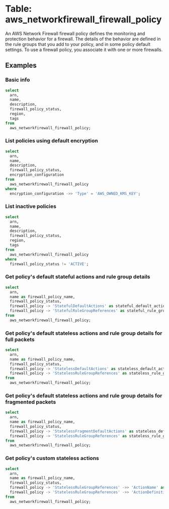 # Table: aws_networkfirewall_firewall_policy

An AWS Network Firewall firewall policy defines the monitoring and protection behavior for a firewall. The details of the behavior are defined in the rule groups that you add to your policy, and in some policy default settings. To use a firewall policy, you associate it with one or more firewalls.

## Examples

### Basic info

```sql
select
  arn,
  name,
  description,
  firewall_policy_status,
  region,
  tags
from
  aws_networkfirewall_firewall_policy;
```

### List policies using default encryption

```sql
select
  arn,
  name,
  description,
  firewall_policy_status,
  encryption_configuration
from
  aws_networkfirewall_firewall_policy
where 
  encryption_configuration ->> 'Type' = 'AWS_OWNED_KMS_KEY';
```

### List inactive policies

```sql
select
  arn,
  name,
  description,
  firewall_policy_status,
  region,
  tags
from
  aws_networkfirewall_firewall_policy
where
  firewall_policy_status != 'ACTIVE';
```

### Get policy's default stateful actions and rule group details

```sql
select
  arn,
  name as firewall_policy_name,
  firewall_policy_status,
  firewall_policy -> 'StatefulDefaultActions' as stateful_default_actions,
  firewall_policy -> 'StatefulRuleGroupReferences' as stateful_rule_group_references
from
  aws_networkfirewall_firewall_policy;
```

### Get policy's default stateless actions and rule group details for full packets

```sql
select
  arn,
  name as firewall_policy_name,
  firewall_policy_status,
  firewall_policy -> 'StatelessDefaultActions' as stateless_default_actions,
  firewall_policy -> 'StatelessRuleGroupReferences' as stateless_rule_group_references
from
  aws_networkfirewall_firewall_policy;
```

### Get policy's default stateless actions and rule group details for fragmented packets

```sql
select
  arn,
  name as firewall_policy_name,
  firewall_policy_status,
  firewall_policy -> 'StatelessFragmentDefaultActions' as stateless_default_actions,
  firewall_policy -> 'StatelessRuleGroupReferences' as stateless_rule_group_references
from
  aws_networkfirewall_firewall_policy;
```

### Get policy's custom stateless actions

```sql
select
  arn,
  name as firewall_policy_name,
  firewall_policy_status,
  firewall_policy -> 'StatelessRuleGroupReferences' ->> 'ActionName' as custom_action_name,
  firewall_policy -> 'StatelessRuleGroupReferences' ->> 'ActionDefinition' as custom_action_definition
from
  aws_networkfirewall_firewall_policy;
```